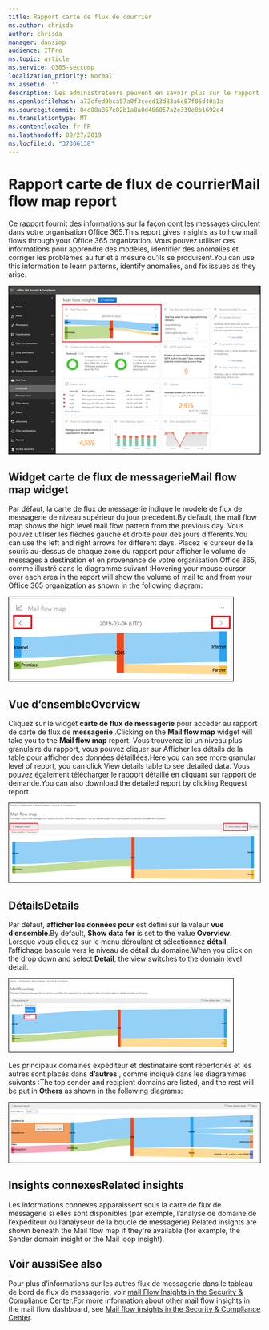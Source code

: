 ```yaml
---
title: Rapport carte de flux de courrier
ms.author: chrisda
author: chrisda
manager: dansimp
audience: ITPro
ms.topic: article
ms.service: O365-seccomp
localization_priority: Normal
ms.assetid: ''
description: Les administrateurs peuvent en savoir plus sur le rapport de carte de flux de messagerie dans le tableau de bord de flux de messagerie dans le centre de sécurité & conformité.
ms.openlocfilehash: a72cfed9bca57a0f3cecd13d83a6c87f05d40a1a
ms.sourcegitcommit: 84d88a857e82b1a8a0d466057a2e330e8b1692e4
ms.translationtype: MT
ms.contentlocale: fr-FR
ms.lasthandoff: 09/27/2019
ms.locfileid: "37306138"
---
```

# <a name="mail-flow-map-report"></a><span data-ttu-id="33a13-103">Rapport carte de flux de courrier</span><span class="sxs-lookup"><span data-stu-id="33a13-103">Mail flow map report</span></span>

<span data-ttu-id="33a13-104">Ce rapport fournit des informations sur la façon dont les messages circulent dans votre organisation Office 365.</span><span class="sxs-lookup"><span data-stu-id="33a13-104">This report gives insights as to how mail flows through your Office 365 organization.</span></span> <span data-ttu-id="33a13-105">Vous pouvez utiliser ces informations pour apprendre des modèles, identifier des anomalies et corriger les problèmes au fur et à mesure qu’ils se produisent.</span><span class="sxs-lookup"><span data-stu-id="33a13-105">You can use this information to learn patterns, identify anomalies, and fix issues as they arise.</span></span>

![Rapport de carte de flux de messagerie dans le tableau de bord de flux de messagerie dans le centre de sécurité & conformité](../media/mail-flow-map-selected.png)

## <a name="mail-flow-map-widget"></a><span data-ttu-id="33a13-107">Widget carte de flux de messagerie</span><span class="sxs-lookup"><span data-stu-id="33a13-107">Mail flow map widget</span></span>

<span data-ttu-id="33a13-108">Par défaut, la carte de flux de messagerie indique le modèle de flux de messagerie de niveau supérieur du jour précédent.</span><span class="sxs-lookup"><span data-stu-id="33a13-108">By default, the mail flow map shows the high level mail flow pattern from the previous day.</span></span> <span data-ttu-id="33a13-109">Vous pouvez utiliser les flèches gauche et droite pour des jours différents.</span><span class="sxs-lookup"><span data-stu-id="33a13-109">You can use the left and right arrows for different days.</span></span> <span data-ttu-id="33a13-110">Placez le curseur de la souris au-dessus de chaque zone du rapport pour afficher le volume de messages à destination et en provenance de votre organisation Office 365, comme illustré dans le diagramme suivant :</span><span class="sxs-lookup"><span data-stu-id="33a13-110">Hovering your mouse cursor over each area in the report will show the volume of mail to and from your Office 365 organization as shown in the following diagram:</span></span>

![Flèches gauche et droite dans le widget carte de flux de messagerie](../media/mail-flow-map-widget.png)

## <a name="overview"></a><span data-ttu-id="33a13-112">Vue d’ensemble</span><span class="sxs-lookup"><span data-stu-id="33a13-112">Overview</span></span>

<span data-ttu-id="33a13-113">Cliquez sur le widget **carte de flux de messagerie** pour accéder au rapport de carte de flux de **messagerie** .</span><span class="sxs-lookup"><span data-stu-id="33a13-113">Clicking on the **Mail flow map** widget will take you to the **Mail flow map** report.</span></span> <span data-ttu-id="33a13-114">Vous trouverez ici un niveau plus granulaire du rapport, vous pouvez cliquer sur Afficher les détails de la table pour afficher des données détaillées.</span><span class="sxs-lookup"><span data-stu-id="33a13-114">Here you can see more granular level of report, you can click View details table to see detailed data.</span></span> <span data-ttu-id="33a13-115">Vous pouvez également télécharger le rapport détaillé en cliquant sur rapport de demande.</span><span class="sxs-lookup"><span data-stu-id="33a13-115">You can also download the detailed report by clicking Request report.</span></span>

![Vue d’ensemble dans le rapport de carte de flux de messagerie](../media/mail-flow-map-overview.png)

## <a name="details"></a><span data-ttu-id="33a13-117">Détails</span><span class="sxs-lookup"><span data-stu-id="33a13-117">Details</span></span>

<span data-ttu-id="33a13-118">Par défaut, **afficher les données pour** est défini sur la valeur **vue d’ensemble**.</span><span class="sxs-lookup"><span data-stu-id="33a13-118">By default, **Show data for** is set to the value **Overview**.</span></span> <span data-ttu-id="33a13-119">Lorsque vous cliquez sur le menu déroulant et sélectionnez **détail**, l’affichage bascule vers le niveau de détail du domaine.</span><span class="sxs-lookup"><span data-stu-id="33a13-119">When you click on the drop down and select **Detail**, the view switches to the domain level detail.</span></span>

![Sélectionnez détail dans afficher les données de en mode vue d’ensemble dans le rapport de plan de flux de messagerie.](../media/mail-flow-map-select-detail.png)

<span data-ttu-id="33a13-121">Les principaux domaines expéditeur et destinataire sont répertoriés et les autres sont placés dans **d’autres** , comme indiqué dans les diagrammes suivants :</span><span class="sxs-lookup"><span data-stu-id="33a13-121">The top sender and recipient domains are listed, and the rest will be put in **Others** as shown in the following diagrams:</span></span>

![Vue détails dans le rapport de carte de flux de messagerie](../media/mail-flow-map-detail.png)

## <a name="related-insights"></a><span data-ttu-id="33a13-123">Insights connexes</span><span class="sxs-lookup"><span data-stu-id="33a13-123">Related insights</span></span>

<span data-ttu-id="33a13-124">Les informations connexes apparaissent sous la carte de flux de messagerie si elles sont disponibles (par exemple, l’analyse de domaine de l’expéditeur ou l’analyseur de la boucle de messagerie).</span><span class="sxs-lookup"><span data-stu-id="33a13-124">Related insights are shown beneath the Mail flow map if they're available (for example, the Sender domain insight or the Mail loop insight).</span></span>

## <a name="see-also"></a><span data-ttu-id="33a13-125">Voir aussi</span><span class="sxs-lookup"><span data-stu-id="33a13-125">See also</span></span>

<span data-ttu-id="33a13-126">Pour plus d’informations sur les autres flux de messagerie dans le tableau de bord de flux de messagerie, voir [mail Flow Insights in the Security & Compliance Center](mail-flow-insights-v2.md).</span><span class="sxs-lookup"><span data-stu-id="33a13-126">For more information about other mail flow insights in the mail flow dashboard, see [Mail flow insights in the Security & Compliance Center](mail-flow-insights-v2.md).</span></span>